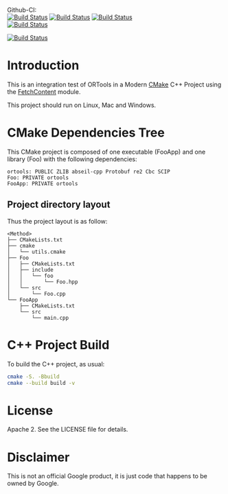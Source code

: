 Github-CI:<br>
[![Build Status][github_amd64_linux_status]][github_amd64_linux_link]
[![Build Status][github_amd64_macos_status]][github_amd64_macos_link]
[![Build Status][github_amd64_windows_status]][github_amd64_windows_link]  
[![Build Status][github_arm64_macos_status]][github_arm64_macos_link]

[![Build Status][github_amd64_docker_status]][github_amd64_docker_link]

[github_amd64_linux_status]: ./../../actions/workflows/amd64_linux.yml/badge.svg
[github_amd64_linux_link]: ./../../actions/workflows/amd64_linux.yml
[github_amd64_macos_status]: ./../../actions/workflows/amd64_macos.yml/badge.svg
[github_amd64_macos_link]: ./../../actions/workflows/amd64_macos.yml
[github_amd64_windows_status]: ./../../actions/workflows/amd64_windows.yml/badge.svg
[github_amd64_windows_link]: ./../../actions/workflows/amd64_windows.yml

[github_arm64_macos_status]: ./../../actions/workflows/arm64_macos.yml/badge.svg
[github_arm64_macos_link]: ./../../actions/workflows/arm64_macos.yml

[github_amd64_docker_status]: ./../../actions/workflows/amd64_docker.yml/badge.svg
[github_amd64_docker_link]: ./../../actions/workflows/amd64_docker.yml

# Introduction

This is an integration test of ORTools in a Modern [CMake](https://cmake.org/)
C++ Project using the [FetchContent](https://cmake.org/cmake/help/latest/module/FetchContent.html)
module.

This project should run on Linux, Mac and Windows.

# CMake Dependencies Tree

This CMake project is composed of one executable (FooApp) and one library (Foo)
with the following dependencies:  
```
ortools: PUBLIC ZLIB abseil-cpp Protobuf re2 Cbc SCIP
Foo: PRIVATE ortools
FooApp: PRIVATE ortools
```

## Project directory layout

Thus the project layout is as follow:
```
<Method>
├── CMakeLists.txt
├── cmake
│   └── utils.cmake
├── Foo
│   ├── CMakeLists.txt
│   ├── include
│   │   └── foo
│   │       └── Foo.hpp
│   └── src
│       └── Foo.cpp
└── FooApp
    ├── CMakeLists.txt
    └── src
        └── main.cpp
```

# C++ Project Build

To build the C++ project, as usual:
```sh
cmake -S. -Bbuild
cmake --build build -v
```

# License

Apache 2. See the LICENSE file for details.

# Disclaimer

This is not an official Google product, it is just code that happens to be
owned by Google.

